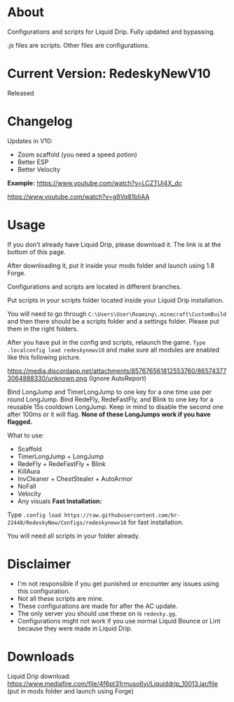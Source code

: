 # About
Configurations and scripts for Liquid Drip. Fully updated and bypassing. 

.js files are scripts. Other files are configurations. 
# Current Version: RedeskyNewV10
Released
# Changelog
Updates in V10: 
- Zoom scaffold (you need a speed potion)
- Better ESP
- Better Velocity

**Example:** 
https://www.youtube.com/watch?v=LCZTUI4X_dc

https://www.youtube.com/watch?v=g9Vq81bIiAA
# Usage
If you don't already have Liquid Drip, please download it. The link is at the bottom of this page. 

After downloading it, put it inside your mods folder and launch using 1.8 Forge. 

Configurations and scripts are located in different branches. 

Put scripts in your scripts folder located inside your Liquid Drip installation.  

You will need to go through ``C:\Users\User\Roaming\.minecraft\CustomBuild`` and then there should be a scripts folder and a settings folder. Please put them in the right folders. 

After you have put in the config and scripts, relaunch the game. ``Type .localconfig load redeskynewv10`` and make sure all modules are enabled like this following picture. 

https://media.discordapp.net/attachments/857676561812553760/865743773064888330/unknown.png (Ignore AutoReport)

Bind LongJump and TimerLongJump to one key for a one time use per round LongJump. Bind RedeFly, RedeFastFly, and Blink to one key for a reusable 15s cooldown LongJump. Keep in mind to disable the second one after 100ms or it will flag. **None of these LongJumps work if you have flagged.** 

What to use: 
- Scaffold
- TimerLongJump + LongJump
- RedeFly + RedeFastFly + Blink
- KillAura
- InvCleaner + ChestStealer + AutoArmor
- NoFall
- Velocity
- Any visuals
**Fast Installation:**

Type ``.config load https://raw.githubusercontent.com/br-22448/RedeskyNew/Configs/redeskynewv10`` for fast installation. 

You will need all scripts in your folder already.
# Disclaimer
- I'm not responsible if you get punished or encounter any issues using this configuration.  
- Not all these scripts are mine. 
- These configurations are made for after the AC update. 
- The only server you should use these on is ``redesky.gg``.
- Configurations might not work if you use normal Liquid Bounce or Lint because they were made in Liquid Drip. 
# Downloads
Liquid Drip download: https://www.mediafire.com/file/4f6pt31rmuso6yj/Liquiddrip_10013.jar/file (put in mods folder and launch using Forge)



